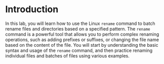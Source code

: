 # Introduction

In this lab, you will learn how to use the Linux `rename` command to batch rename files and directories based on a specified pattern. The `rename` command is a powerful tool that allows you to perform complex renaming operations, such as adding prefixes or suffixes, or changing the file name based on the content of the file. You will start by understanding the basic syntax and usage of the `rename` command, and then practice renaming individual files and batches of files using various examples.
